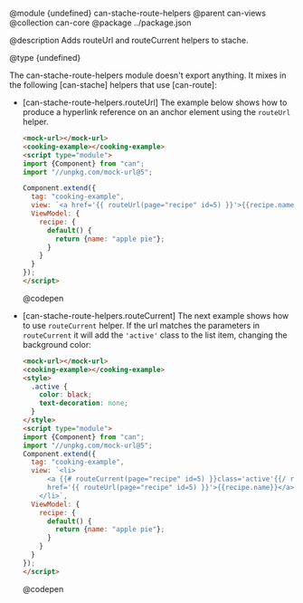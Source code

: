 @module {undefined} can-stache-route-helpers
@parent can-views
@collection can-core
@package ../package.json

@description Adds routeUrl and routeCurrent helpers to stache.

@type {undefined}

  The can-stache-route-helpers module doesn't export anything. It mixes in the following [can-stache] helpers that use [can-route]:

  - [can-stache-route-helpers.routeUrl]
    The example below shows how to produce a hyperlink reference on an anchor element using the `routeUrl` helper.

    ```html
    <mock-url></mock-url>
    <cooking-example></cooking-example>
    <script type="module">
    import {Component} from "can";
    import "//unpkg.com/mock-url@5";

    Component.extend({
      tag: "cooking-example",
      view: `<a href='{{ routeUrl(page="recipe" id=5) }}'>{{recipe.name}}</a>`,
      ViewModel: {
        recipe: {
          default() {
            return {name: "apple pie"};
          }
        }
      }
    });
    </script>
    ```
    @codepen

  - [can-stache-route-helpers.routeCurrent]
    The next example shows how to use `routeCurrent` helper. If the url matches the parameters in `routeCurrent` it will add the `'active'` class to the list item, changing the background color:

    ```html
    <mock-url></mock-url>
    <cooking-example></cooking-example>
    <style>
      .active {
        color: black;
        text-decoration: none;
      }
    </style>
    <script type="module">
    import {Component} from "can";
    import "//unpkg.com/mock-url@5";
    Component.extend({
      tag: "cooking-example",
      view: `<li>
          <a {{# routeCurrent(page="recipe" id=5) }}class='active'{{/ routeCurrent }}
          href='{{ routeUrl(page="recipe" id=5) }}'>{{recipe.name}}</a>
        </li>`,
      ViewModel: {
        recipe: {
          default() {
            return {name: "apple pie"};
          }
        }
      }
    });
    </script>
    ```
    @codepen
